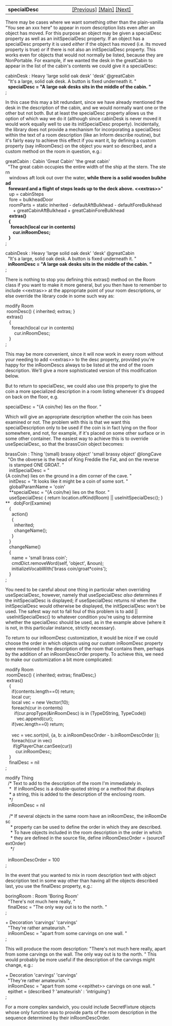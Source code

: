 ---
---
<table width="100%" data-border="0" data-cellspacing="0"
data-cellpadding="3" data-bgcolor="#C0C0C0">
<colgroup>
<col style="width: 50%" />
<col style="width: 50%" />
</colgroup>
<tbody>
<tr>
<td style="text-align: left;"><strong>specialDesc<br />
</strong></td>
<td style="text-align: right;"><a
href="globalparamname.html">[Previous]</a> <a
href="generalintroduction.html">[Main]</a> <a
href="described.html">[Next]</a></td>
</tr>
</tbody>
</table>

  
There may be cases where we want something other than the plain-vanilla
"You see an xxx here" to appear in room description lists even after an
object has moved. For this purpose an object may be given a specialDesc
property as well as an initSpecialDesc property. If an object has a
specialDesc property it is used *either* if the object has moved (i.e.
its moved property is true) *or* if there is not also an initSpecialDesc
property. This works even for objects that would not normally be listed,
because they are NonPortable. For example, if we wanted the desk in the
greatCabin to appear in the list of the cabin's contents we could give
it a specialDesc:  
  
cabinDesk : Heavy 'large solid oak desk' 'desk' @greatCabin  
  "It's a large, solid oak desk. A button is fixed underneath it. "  
  **specialDesc = "A large oak desks sits in the middle of the cabin. "**  
;  
  
In this case this may a bit redundant, since we have already mentioned
the desk in the description of the cabin, and we would normally want one
or the other but not both. But at least the specialDesc property allows
us the option of which way we do it (although since cabinDesk is never
moved it would work equally well to use its initSpecialDesc property).
Incidentally, the library does not provide a mechanism for incorporating
a specialDesc within the text of a room description (like an Inform
describe routine), but it's fairly easy to achieve this effect if you
want it, by defining a custom property (say inRoomDesc) on the object
you want so described, and a custom method on the room in question,
e.g.:  
  
greatCabin : Cabin 'Great Cabin' 'the great cabin'  
  "The great cabin occupies the entire width of the ship at the stern. The stern  
   windows aft look out over the water, **while there is a solid wooden bulkhead  
   foreward and a flight of steps leads up to the deck above. \<\<extras\>\>**"  
   up = cabinSteps  
   fore = bulkheadDoor  
   roomParts = static inherited - defaultAftBulkhead - defaultForeBulkhead  
      + greatCabinAftBulkhead + greatCabinForeBulkhead  
   **extras()  
   {  
     foreach(local cur in contents)  
       cur.inRoomDesc;  
   }**     
;  
  
cabinDesk : Heavy 'large solid oak desk' 'desk' @greatCabin  
  "It's a large, solid oak desk. A button is fixed underneath it. "  
  **inRoomDesc = "A large oak desks sits in the middle of the cabin. "**  
;  
  
There is nothing to stop you defining this extras() method on the Room
class if you want to make it more general, but you then have to remember
to include \<\<extras\>\> at the appropriate point of your room
descriptions, or else override the library code in some such way as:  
  
modify Room  
 roomDesc() { inherited; extras; }  
 extras()  
   {  
     foreach(local cur in contents)  
       cur.inRoomDesc;  
   }  
;  
  
This may be more convenient, since it will now work in every room
without your needing to add \<\<extras\>\> to the desc property,
provided you're happy for the inRoomDescs always to be listed at the end
of the room description. We'll give a more sophisticated version of this
modification below.  
  
But to return to specialDesc, we could also use this property to give
the coin a more specialized description in a room listing whenever it's
dropped on back on the floor, e.g.  
  
specialDesc = "{A coin/he} lies on the floor. "  
  
Which will give an appropriate description whether the coin has been
examined or not. The problem with this is that we want this
specialDescription only to be used if the coin is in fact lying on the
floor somewhere, and not, for example, if it's placed on some other
surface or in some other container. The easiest way to achieve this is
to override useSpecialDesc, so that the brassCoin object becomes:  
  
brassCoin : Thing '(small) brassy object' 'small brassy object' @longCave  
  "On the obverse is the head of King Freddie the Fat, and on the reverse  
   is stamped ONE GROAT. "   
   initSpecialDesc = "{A coin/he} lies on the ground in a dim corner of the cave. "  
   initDesc = "It looks like it might be a coin of some sort. "  
   globalParamName = 'coin'  
   **specialDesc = "{A coin/he} lies on the floor. "     
   useSpecialDesc { return location.ofKind(Room) \|\| useInitSpecialDesc(); }  
**   dobjFor(Examine)  
   {  
     action()  
     {  
       inherited;  
       changeName();  
     }  
   }  
   changeName()  
   {  
     name = 'small brass coin';  
     cmdDict.removeWord(self, 'object', &noun);  
     initializeVocabWith('brass coin/groat\*coins');  
   }   
;  
  
You need to be careful about one thing in particular when overriding
useSpecialDesc, however, namely that useSpecialDesc *also* determines if
the initSpecialDesc is displayed; if useSpecialDesc returns nil when the
initSpecialDesc would otherwise be displayed, the initSpecialDesc won't
be used. The safest way not to fall foul of this problem is to add
\|\| useInitSpecialDesc() to whatever condition you're using to
determine whether the specialDesc should be used, as in the example
above (where it is not, in this particular instance, strictly
necessary).  
  

To return to our inRoomDesc customization, it would be nice if we could
choose the order in which objects using our custom inRoomDesc property
were mentioned in the description of the room that contains them,
perhaps by the addition of an inRoomDescOrder property. To achieve this,
we need to make our customization a bit more complicated:  
  
  
modify Room  
 roomDesc() { inherited; extras; finalDesc;}  
 extras()  
   {  
     if(contents.length==0) return;  
     local cur;  
     local vec = new Vector(10);  
     foreach(cur in contents)  
       if(cur.propType(&inRoomDesc) is in (TypeDString, TypeCode))  
         vec.append(cur);  
     if(vec.length==0) return;    
    
     vec = vec.sort(nil, {a, b: a.inRoomDescOrder - b.inRoomDescOrder });  
     foreach(cur in vec)     
      if(gPlayerChar.canSee(cur))  
        cur.inRoomDesc;  
   }  
   finalDesc = nil  
;  
  
modify Thing  
  /\* Text to add to the description of the room I'm immediately in.  
   \*  If inRoomDesc is a double-quoted string or a method that displays  
   \* a string, this is added to the description of the enclosing room.  
   \*/  
  inRoomDesc = nil  
    
   /\* If several objects in the same room have an inRoomDesc, the inRoomDesc  
    \* property can be used to define the order in which they are described.  
    \* To have objects included in the room description in the order in which  
    \* they are defined in the source file, define inRoomDescOrder = (sourceTextOrder)  
    \*/  
     
  inRoomDescOrder = 100    
;  
  
In the event that you wanted to mix in room description text with object
description text in some way other than having all the objects described
last, you use the finalDesc property, e.g.:  
  
boringRoom : Room 'Boring Room'  
  "There's not much here really, "    
  finalDesc = "The only way out is to the north. "  
;  
  
+ Decoration 'carvings' 'carvings'  
  "They're rather amateurish. "  
  inRoomDesc = "apart from some carvings on one wall. "    
;  
  
This will produce the room description: "There's not much here really,
apart from some carvings on the wall. The only way out is to the north.
" This would probably be more useful if the description of the carvings
might change, e.g.:  
  
+ Decoration 'carvings' 'carvings'  
  "They're rather amateurish. "  
  inRoomDesc = "apart from some \<\<epithet\>\> carvings on one wall. "    
  epithet = (described ? 'amateurish' : 'intriguing')  
;  
  
For a more complex sandwich, you could include SecretFixture objects
whose only function was to provide parts of the room description in the
sequence determined by their inRoomDescOrder.  
  
  
